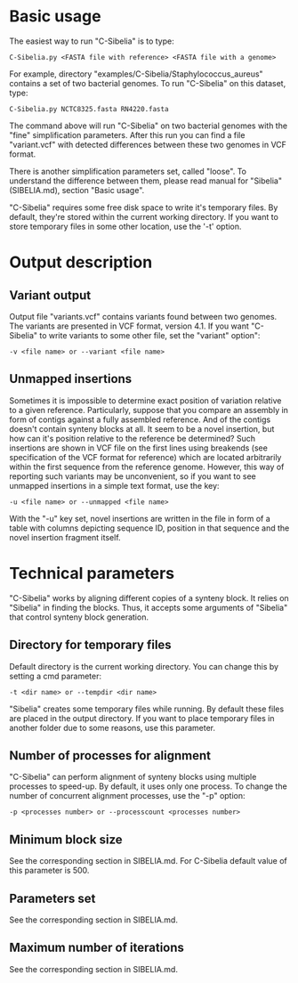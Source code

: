 Basic usage
===========
The easiest way to run "C-Sibelia" is to type:

	C-Sibelia.py <FASTA file with reference> <FASTA file with a genome>

For example, directory "examples/C-Sibelia/Staphylococcus_aureus" contains a
set of two bacterial genomes. To run "C-Sibelia" on this dataset, type:

	C-Sibelia.py NCTC8325.fasta RN4220.fasta

The command above will run "C-Sibelia" on two bacterial genomes with the "fine"
simplification parameters. After this run you can find a file "variant.vcf" 
with detected differences between these two genomes in VCF format.

There is another simplification parameters set, called "loose". To understand
the difference between them, please read manual for "Sibelia" (SIBELIA.md),
section "Basic usage".

"C-Sibelia" requires some free disk space to write it's temporary files. By
default, they're stored within the current working directory. If you want to
store temporary files in some other location, use the '-t' option.

Output description
==================

Variant output
--------------
Output file "variants.vcf" contains variants found between two genomes. The 
variants are presented in VCF format, version 4.1. If you want "C-Sibelia" to
write variants to some other file, set the "variant" option":

	-v <file name> or --variant <file name>

Unmapped insertions
-------------------
Sometimes it is impossible to determine exact position of variation relative to
a given reference. Particularly, suppose that you compare an assembly in form
of contigs against a fully assembled reference. And of the contigs doesn't 
contain synteny blocks at all. It seem to be a novel insertion, but how can
it's position relative to the reference be determined? Such insertions are
shown in VCF file on the first lines using breakends (see specification of the
VCF format for reference) which are located arbitrarily within the first 
sequence from the reference genome. However, this way of reporting such
variants may be unconvenient, so if you want to see unmapped insertions in a
simple text format, use the key:

	-u <file name> or --unmapped <file name>

With the "-u" key set, novel insertions are written in the file <file name> in
form of a table with columns depicting sequence ID, position in that sequence 
and the novel insertion fragment itself.

Technical parameters
====================
"C-Sibelia" works by aligning different copies of a synteny block. It relies on
"Sibelia" in finding the blocks. Thus, it accepts some arguments of "Sibelia"
that control synteny block generation.

Directory for temporary files
-----------------------------
Default directory is the current working directory. You can change this by
setting a cmd parameter:

	-t <dir name> or --tempdir <dir name>

"Sibelia" creates some temporary files while running. By default these files
are placed in the output directory. If you want to place temporary files in
another folder due to some reasons, use this parameter. 

Number of processes for alignment
---------------------------------
"C-Sibelia" can perform alignment of synteny blocks using multiple processes
to speed-up. By default, it uses only one process. To change the number of 
concurrent alignment processes, use the "-p" option:

	-p <processes number> or --processcount <processes number>

Minimum block size
------------------
See the corresponding section in SIBELIA.md. For C-Sibelia default value of
this parameter is 500.

Parameters set
--------------
See the corresponding section in SIBELIA.md.

Maximum number of iterations
----------------------------
See the corresponding section in SIBELIA.md.
